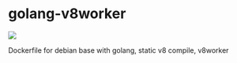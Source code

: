 # golang-v8worker
[![](https://images.microbadger.com/badges/image/gaubee/golang-v8worker.svg)](https://microbadger.com/images/gaubee/golang-v8worker "Get your own image badge on microbadger.com")

Dockerfile for debian base with golang, static v8 compile, v8worker
